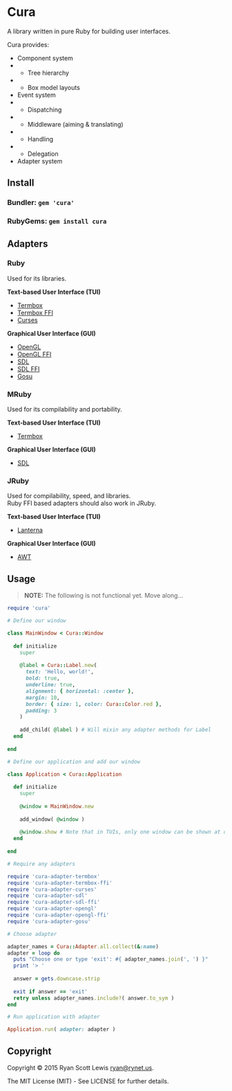 # Cura

A library written in pure Ruby for building user interfaces.

Cura provides:

* Component system
* * Tree hierarchy
* * Box model layouts
* Event system
* * Dispatching
* * Middleware (aiming & translating)
* * Handling
* * Delegation
* Adapter system

## Install

### Bundler: `gem 'cura'`

### RubyGems: `gem install cura`

## Adapters

### Ruby

Used for its libraries.

**Text-based User Interface (TUI)**

* [Termbox][ruby-termbox]
* [Termbox FFI][ruby-termbox-ffi]
* [Curses][ruby-curses]

**Graphical User Interface (GUI)**

* [OpenGL][ruby-opengl]
* [OpenGL FFI][ruby-opengl-ffi]
* [SDL][ruby-sdl]
* [SDL FFI][ruby-sdl-ffi]
* [Gosu][ruby-gosu]

### MRuby

Used for its compilability and portability.

**Text-based User Interface (TUI)**

* [Termbox][mruby-termbox]

**Graphical User Interface (GUI)**

* [SDL][mruby-sdl]

### JRuby

Used for compilability, speed, and libraries.  
Ruby FFI based adapters should also work in JRuby.

**Text-based User Interface (TUI)**

* [Lanterna][jruby-lanterna]

**Graphical User Interface (GUI)**

* [AWT][jruby-awt]

## Usage

> **NOTE:** The following is not functional yet. Move along...

```rb
require 'cura'

# Define our window

class MainWindow < Cura::Window
  
  def initialize
    super
    
    @label = Cura::Label.new(
      text: 'Hello, world!',
      bold: true,
      underline: true,
      alignment: { horizontal: :center },
      margin: 10,
      border: { size: 1, color: Cura::Color.red },
      padding: 3
    )
    
    add_child( @label ) # Will mixin any adapter methods for Label
  end
  
end

# Define our application and add our window

class Application < Cura::Application
  
  def initialize
    super
    
    @window = MainWindow.new
    
    add_window( @window )
    
    @window.show # Note that in TUIs, only one window can be shown at once.
  end
  
end

# Require any adapters

require 'cura-adapter-termbox'
require 'cura-adapter-termbox-ffi'
require 'cura-adapter-curses'
require 'cura-adapter-sdl'
require 'cura-adapter-sdl-ffi'
require 'cura-adapter-opengl'
require 'cura-adapter-opengl-ffi'
require 'cura-adapter-gosu'

# Choose adapter

adapter_names = Cura::Adapter.all.collect(&:name)
adapter = loop do
  puts "Choose one or type 'exit': #{ adapter_names.join(', ') }"
  print '> '
  
  answer = gets.downcase.strip
  
  exit if answer == 'exit'
  retry unless adapter_names.include?( answer.to_sym )
end

# Run application with adapter

Application.run( adapter: adapter )
```

## Copyright

Copyright © 2015 Ryan Scott Lewis <ryan@rynet.us>.

The MIT License (MIT) - See LICENSE for further details.

[ruby-termbox]: https://github.com/RyanScottLewis/ruby-cura-adapter-termbox
[ruby-termbox-ffi]: https://github.com/RyanScottLewis/ruby-cura-adapter-termbox-ffi
[ruby-curses]: https://github.com/RyanScottLewis/ruby-cura-adapter-curses
[ruby-sdl]: https://github.com/RyanScottLewis/ruby-cura-adapter-sdl
[ruby-sdl-ffi]: https://github.com/RyanScottLewis/ruby-cura-adapter-sdl-ffi
[ruby-opengl]: https://github.com/RyanScottLewis/ruby-cura-adapter-opengl
[ruby-opengl-ffi]: https://github.com/RyanScottLewis/ruby-cura-adapter-opengl-ffi
[ruby-gosu]: https://github.com/RyanScottLewis/ruby-cura-adapter-gosu
[mruby-termbox]: https://github.com/RyanScottLewis/mruby-cura-adapter-termbox
[mruby-sdl]: https://github.com/RyanScottLewis/mruby-cura-adapter-sdl
[jruby-lanterna]: https://github.com/RyanScottLewis/jruby-cura-adapter-lanterna
[jruby-awt]: https://github.com/RyanScottLewis/jruby-cura-adapter-awt
